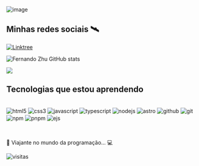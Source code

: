 <img align="center" alt="image" src="https://user-images.githubusercontent.com/96603684/168382259-7505efe1-10cb-4398-ae35-ee80d58325d1.png">

## Minhas redes sociais 🛰
[![Linktree](https://img.shields.io/badge/Linktree-43E55E?style=for-the-badge&logo=linktree&logoColor=white)](https://fz-linktree.vercel.app/)
<!--[![Telegram](https://img.shields.io/badge/Telegram-2CA5E0?style=for-the-badge&logo=telegram&logoColor=white)]() -->
<!--[![Twitter](https://img.shields.io/badge/Twitter-1DA1F2?style=for-the-badge&logo=twitter&logoColor=white)]() -->
<!--[![Stack Overflow](https://img.shields.io/badge/Stack_Overflow-FE7A16?style=for-the-badge&logo=stack-overflow&logoColor=white)](https://pt.stackoverflow.com/users/277380/kurumi30) -->

![Fernando Zhu GitHub stats](https://github-readme-stats-git-masterrstaa-rickstaa.vercel.app/api?username=Kurumi30&&show_icons=true&theme=dracula&include_all_commits=true&count_private=true)
<!--img src="https://github-readme-stats.vercel.app/api?username=Kurumi30&show_icons=true&theme=dracula&include_all_commits=true&count_private=true"/-->
<img src="https://github-readme-stats.vercel.app/api/top-langs/?username=Kurumi30&layout=compact&langs_count=9&theme=dracula"/>
<!--[Top Langs](https://github-readme-stats-git-masterrstaa-rickstaa.vercel.app/api/top-langs/?username=Kurumi30&hide=html&exclude_repo=python_vim&hide_border=true&theme=dracula)-->

## Tecnologias que estou aprendendo

<div style="display: inline_block"><br/>
    <img align="center" alt="html5" src="https://img.shields.io/badge/HTML5-E34F26?style=for-the-badge&logo=html5&logoColor=white">
    <img align="center" alt="css3" src="https://img.shields.io/badge/CSS3-2CA5E0?style=for-the-badge&logo=css3&logoColor=white">
    <img align="center" alt="javascript" src="https://img.shields.io/badge/JavaScript-F7DF1E?style=for-the-badge&logo=javascript&logoColor=black">
    <!--img align="center" alt="php" src="https://img.shields.io/badge/PHP-777BB4?style=for-the-badge&logo=php&logoColor=white"-->
    <!--img align="center" alt="shell" src="https://img.shields.io/badge/Shell_Script-121011?style=for-the-badge&logo=gnu-bash&logoColor=white"-->
    <img align="center" alt="typescript" src="https://img.shields.io/badge/TypeScript-007ACC?style=for-the-badge&logo=typescript&logoColor=white">
    <img align="center" alt="nodejs" src="https://img.shields.io/badge/Node.js-43853D?style=for-the-badge&logo=node.js&logoColor=white">
    <img align="center" alt="astro" src="https://img.shields.io/badge/Astro-BC52EE?style=for-the-badge&logo=astro&logoColor=white">
    <img align="center" alt="github" src="https://img.shields.io/badge/GitHub-100000?style=for-the-badge&logo=github&logoColor=white">
    <img align="center" alt="git" src="https://img.shields.io/badge/Git-E34F26?style=for-the-badge&logo=git&logoColor=white">
    <img align="center" alt="npm" src="https://img.shields.io/badge/NPM-CB3837?style=for-the-badge&logo=npm&logoColor=white">
    <img align="center" alt="pnpm" src="https://img.shields.io/badge/PNPM-F69220?style=for-the-badge&logo=pnpm&logoColor=white">
    <img align="center" alt="ejs" src="https://img.shields.io/badge/EJS-B4CA65?style=for-the-badge&logo=ejs&logoColor=white">
<!--     <img align="center" alt="yarn" src="https://img.shields.io/badge/YARN%23000000.svg?style=for-the-badge&logo=yarn&logoColor=white"> -->
</div><br/>

##

🚀 Viajante no mundo da programação... 💻

![visitas](https://count.getloli.com/get/@:Kurumi30?theme=gelbooru)
<!--[visitas](https://profile-counter.glitch.me/Kurumi30/count.svg)-->
<br/>
